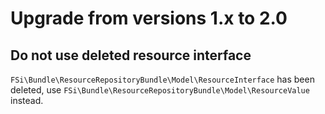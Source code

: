 # Upgrade from versions 1.x to 2.0

## Do not use deleted resource interface

`FSi\Bundle\ResourceRepositoryBundle\Model\ResourceInterface` has been deleted,
use `FSi\Bundle\ResourceRepositoryBundle\Model\ResourceValue` instead.

